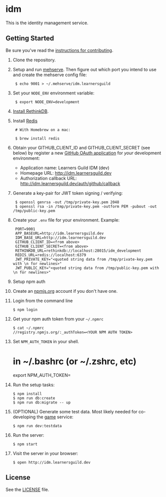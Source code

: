 # idm

This is the identity management service.

## Getting Started

Be sure you've read the [instructions for contributing](./CONTRIBUTING.md).

1. Clone the repository.

2. Setup and run [mehserve][mehserve]. Then figure out which port you intend to use and create the mehserve config file:

        $ echo 9001 > ~/.mehserve/idm.learnersguild

3. Set your `NODE_ENV` environment variable:

        $ export NODE_ENV=development

4. [Install RethinkDB][install-rethinkdb].

5. Install [Redis][redis]

        # With Homebrew on a mac:

        $ brew install redis

6. Obtain your GITHUB_CLIENT_ID and GITHUB_CLIENT_SECRET (see below) by register a new [GitHub OAuth application][github-register-application] for _your_ development environment:
    - Application name: Learners Guild IDM (dev)
    - Homepage URL: http://idm.learnersguild.dev
    - Authorization callback URL: http://idm.learnersguild.dev/auth/github/callback

7. Generate a key-pair for JWT token signing / verifying:

        $ openssl genrsa -out /tmp/private-key.pem 2048
        $ openssl rsa -in /tmp/private-key.pem -outform PEM -pubout -out /tmp/public-key.pem

8. Create your `.env` file for your environment. Example:

        PORT=9001
        APP_BASEURL=http://idm.learnersguild.dev
        IDM_BASE_URL=http://idm.learnersguild.dev
        GITHUB_CLIENT_ID=<from above>
        GITHUB_CLIENT_SECRET=<from above>
        RETHINKDB_URL=rethinkdb://localhost:28015/idm_development
        REDIS_URL=redis://localhost:6379
        JWT_PRIVATE_KEY="<quoted string data from /tmp/private-key.pem with \n for newlines>"
        JWT_PUBLIC_KEY="<quoted string data from /tmp/public-key.pem with \n for newlines>"

9. Setup npm auth

10. Create an [npmjs.org](https://www.npmjs.com/) account if you don't have one.

11. Login from the command line

        $ npm login


12. Get your npm auth token from your `~/.npmrc`

        $ cat ~/.npmrc
        //registry.npmjs.org/:_authToken=<YOUR NPM AUTH TOKEN>

13.  Set `NPM_AUTH_TOKEN` in your shell.

        # in ~/.bashrc (or ~/.zshrc, etc)
        export NPM_AUTH_TOKEN=<YOUR NPM AUTH TOKEN>

14. Run the setup tasks:

        $ npm install
        $ npm run db:create
        $ npm run db:migrate -- up

15. (OPTIONAL) Generate some test data. Most likely needed for co-developing the [game][game] service:

        $ npm run dev:testdata

16. Run the server:

        $ npm start

17. Visit the server in your browser:

        $ open http://idm.learnersguild.dev

## License

See the [LICENSE](./LICENSE) file.

[game]: https://github.com/LearnersGuild/game
[github-register-application]: https://github.com/settings/applications/new
[install-rethinkdb]: https://www.rethinkdb.com/docs/install/
[redis]: http://redis.io/
[mehserve]: https://github.com/timecounts/mehserve
